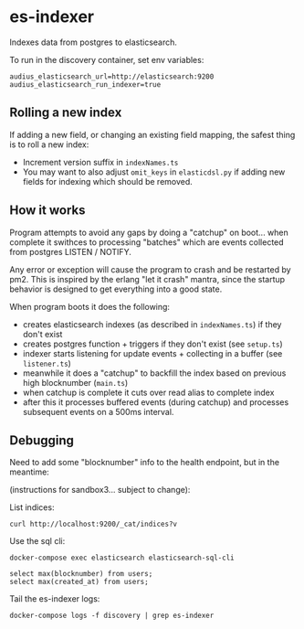 # es-indexer

Indexes data from postgres to elasticsearch.

To run in the discovery container, set env variables:

```
audius_elasticsearch_url=http://elasticsearch:9200
audius_elasticsearch_run_indexer=true
```

## Rolling a new index

If adding a new field, or changing an existing field mapping, the safest thing is to roll a new index:

- Increment version suffix in `indexNames.ts`
- You may want to also adjust `omit_keys` in `elasticdsl.py` if adding new fields for indexing which should be removed.

## How it works

Program attempts to avoid any gaps by doing a "catchup" on boot... when complete it swithces to processing "batches" which are events collected from postgres LISTEN / NOTIFY.

Any error or exception will cause the program to crash and be restarted by pm2. This is inspired by the erlang "let it crash" mantra, since the startup behavior is designed to get everything into a good state.

When program boots it does the following:

- creates elasticsearch indexes (as described in `indexNames.ts`) if they don't exist
- creates postgres function + triggers if they don't exist (see `setup.ts`)
- indexer starts listening for update events + collecting in a buffer (see `listener.ts`)
- meanwhile it does a "catchup" to backfill the index based on previous high blocknumber (`main.ts`)
- when catchup is complete it cuts over read alias to complete index
- after this it processes buffered events (during catchup) and processes subsequent events on a 500ms interval.

## Debugging

Need to add some "blocknumber" info to the health endpoint, but in the meantime:

(instructions for sandbox3... subject to change):

List indices:

```
curl http://localhost:9200/_cat/indices?v
```

Use the sql cli:

```
docker-compose exec elasticsearch elasticsearch-sql-cli

select max(blocknumber) from users;
select max(created_at) from users;
```

Tail the es-indexer logs:

```
docker-compose logs -f discovery | grep es-indexer
```
